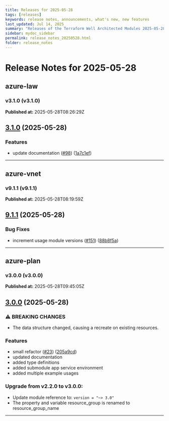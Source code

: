 ```yaml
---
title: Releases for 2025-05-28
tags: [releases]
keywords: release notes, announcements, what's new, new features
last_updated: Jul 14, 2025
summary: "Releases of the Terraform Well Architected Modules 2025-05-28"
sidebar: mydoc_sidebar
permalink: release_notes_20250528.html
folder: release_notes
---
```


# Release Notes for 2025-05-28

## azure-law
### v3.1.0 (v3.1.0)
**Published at:** 2025-05-28T08:26:29Z

## [3.1.0](https://github.com/CloudNationHQ/terraform-azure-law/compare/v3.0.0...v3.1.0) (2025-05-28)


### Features

* update documentation ([#98](https://github.com/CloudNationHQ/terraform-azure-law/issues/98)) ([1a7c1ef](https://github.com/CloudNationHQ/terraform-azure-law/commit/1a7c1ef5237dab8d8e533c4550eabcdfb6969256))

---

## azure-vnet
### v9.1.1 (v9.1.1)
**Published at:** 2025-05-28T08:19:59Z

## [9.1.1](https://github.com/CloudNationHQ/terraform-azure-vnet/compare/v9.1.0...v9.1.1) (2025-05-28)


### Bug Fixes

* increment usage module versions ([#151](https://github.com/CloudNationHQ/terraform-azure-vnet/issues/151)) ([88b8f5a](https://github.com/CloudNationHQ/terraform-azure-vnet/commit/88b8f5a1233c549370e771ee84ee8a50053a913b))

---

## azure-plan
### v3.0.0 (v3.0.0)
**Published at:** 2025-05-28T09:45:05Z

## [3.0.0](https://github.com/CloudNationHQ/terraform-azure-plan/compare/v2.2.0...v3.0.0) (2025-05-28)


### ⚠ BREAKING CHANGES

* The data structure changed, causing a recreate on existing resources.

### Features

* small refactor ([#23](https://github.com/CloudNationHQ/terraform-azure-plan/issues/23)) ([205a9cd](https://github.com/CloudNationHQ/terraform-azure-plan/commit/205a9cdefff5cf94d16d7c2ffbf49f832141ea8a))
* updated documentation
* added type definitions
* added submodule app service environment
* added multiple example usages

### Upgrade from v2.2.0 to v3.0.0:

- Update module reference to: `version = "~> 3.0"`
- The property and variable resource_group is renamed to resource_group_name

---

